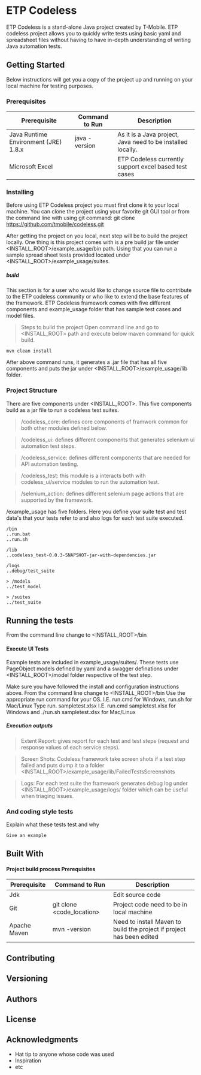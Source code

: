 # ETP Codeless

ETP Codeless is a stand-alone Java project created by T-Mobile. ETP codeless project allows you to quickly write tests using basic yaml and spreadsheet files without having to have in-depth understanding of writing Java automation tests.

## Getting Started

Below instructions will get you a copy of the project up and running on your local machine for testing purposes.

### Prerequisites

| Prerequisite | Command to Run | Description |
| ------------ | -------------- | -----------  |
| Java Runtime Environment (JRE) 1.8.x | java -version | As it is a Java project, Java need to be installed locally.
| Microsoft Excel |  | ETP Codeless currently support excel based test cases


### Installing

Before using ETP Codeless project you must first clone it to your local machine. 
You can clone the project using your favorite git GUI tool or from the command line with using git command: 
git clone https://github.com/tmobile/codeless.git

After getting the project on you local, next step will be to build the project locally. One thing is
this project comes with is a pre build jar file under <INSTALL_ROOT>/example_usage/bin path. Using that you can run
a sample spread sheet tests provided located under <INSTALL_ROOT>/example_usage/suites.

##### build
This section is for a user who would like to change source file to contribute to the ETP codeless community or who like to extend
the base features of the framework.
ETP Codeless framework comes with five different components and example_usage folder that has sample test cases and model files.

> Steps to build the project
Open command line and go to <INSTALL_ROOT> path and execute below maven command for quick build.
```
mvn clean install
```
After above command runs, it generates a .jar file that has all five components and puts the jar under <INSTALL_ROOT>/example_usage/lib folder.

### Project Structure

There are five components under <INSTALL_ROOT>. This five components build as a jar file to run a codeless test suites.

> /codeless_core: defines core components of framwork common for both other modules defined below.

> /codeless_ui: defines different components that generates selenium ui automation test steps.

> /codeless_service:  defines different components that are needed for API automation testing.

> /codeless_test: this module is a interacts both with codeless_ui/service modules to run the automation test.

> /selenium_action: defines different selenium page actions that are supported by the framework.

/example_usage has five folders. Here you define your suite test and test data's that your tests refer to and also logs for
each test suite executed. 

```
/bin
..run.bat
..run.sh

/lib
..codeless_test-0.0.3-SNAPSHOT-jar-with-dependencies.jar

/logs
..debug/test_suite

> /models
../test_model

> /suites
../test_suite
```

## Running the tests
From the command line change to <INSTALL_ROOT>/bin
#### Execute UI Tests
Example tests are included in example_usage/suites/. These tests use PageObject models defined by yaml and a swagger definations under <INSTALL_ROOT>/model folder respective of the test step.

Make sure you have followed the install and configuration instructions above.
From the command line change to <INSTALL_ROOT>/bin
Use the appropriate run command for your OS. I.E. run.cmd for Windows, run.sh for Mac/Linux
Type run.<os> sampletest.xlsx I.E. run.cmd sampletest.xlsx for Windows and ./run.sh sampletest.xlsx for Mac/Linux
  
##### Execution outputs

> Extent Report: gives report for each test and test steps (request and response values of each service steps).

> Screen Shots: Codeless framework take screen shots if a test step failed and puts dump it to a folder      <INSTALL_ROOT>/example_usage/lib/FailedTestsScreenshots

> Logs: For each test suite the framework generates debug log under <INSTALL_ROOT>/example_usage/logs/ folder which can be useful when triaging issues.

### And coding style tests

Explain what these tests test and why

```
Give an example
```

## Built With
#### Project build process Prerequisites

| Prerequisite | Command to Run | Description |
| ------------ | -------------- | -----------  |
| Jdk |  | Edit source code |
| Git | git clone <code_location> | Project code need to be in local machine |
| Apache Maven | mvn -version | Need to install Maven to build the project if project has been edited |


## Contributing


## Versioning


## Authors


## License


## Acknowledgments

* Hat tip to anyone whose code was used
* Inspiration
* etc
